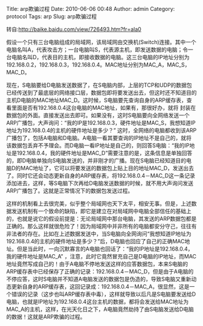Title: arp欺骗过程
Date: 2010-06-06 00:48
Author: admin
Category: protocol
Tags: arp
Slug: arp欺骗过程

转自:http://baike.baidu.com/view/726493.htm?fr=ala0

假设一个只有三台电脑组成的局域网，该局域网由交换机(Switch)连接。其中一个电脑名叫A，代表攻击方；一台电脑叫S，代表源主机，即发送数据的电脑；令一台电脑名叫D，代表目的主机，即接收数据的电脑。这三台电脑的IP地址分别为192.168.0.2，192.168.0.3，192.168.0.4。MAC地址分别为MAC\_A，MAC\_S，MAC\_D。  

现在，S电脑要给D电脑发送数据了，在S电脑内部，上层的TCP和UDP的数据包已经传送到了最底层的网络接口层，数据包即将要发送出去，但这时还不知道目的主机D电脑的MAC地址MAC\_D。这时候，S电脑要先查询自身的ARP缓存表，查看里面是否有192.168.0.4这台电脑的MAC地址，如果有，那很好办，就将
封装在数据包的外面。直接发送出去即可。如果没有，这时S电脑要向全网络发送一个ARP广播包，大声询问：“我的IP是192.168.0.3，硬件地址是MAC\_S，我想知道IP地址为192.168.0.4的主机的硬件地址是多少？”
这时，全网络的电脑都收到该ARP广播包了，包括A电脑和D电脑。A电脑一看其要查询的IP地址不是自己的，就将该数据包丢弃不予理会。而D电脑一看IP地址是自己的，则回答S电脑：“我的IP地址是192.168.0.4，我的硬件地址是MAC\_D”需要注意的是，这条信息是单独回答的，即D电脑单独向S电脑发送的，并非刚才的广播。现在S电脑已经知道目的电脑D的MAC地址了，它可以将要发送的数据包上贴上目的地址MAC\_D，发送出去了。同时它还会动态更新自身的ARP缓存表，将192.168.0.4－MAC\_D这一条记录添加进去，这样，等S电脑下次再给D电脑发送数据的时候，就不用大声询问发送ARP广播包了。这就是正常情况下的数据包发送过程。

这样的机制看上去很完美，似乎整个局域网也天下太平，相安无事。但是，上述数据发送机制有一个致命的缺陷，即它是建立在对局域网中电脑全部信任的基础上的，也就是说它的假设前提是：无论局域网中那台电脑，其发送的ARP数据包都是正确的。那么这样就很危险了！因为局域网中并非所有的电脑都安分守己，往往有非法者的存在。比如在上述数据发送中，当S电脑向全网询问“我想知道IP地址为192.168.0.4的主机的硬件地址是多少？”后，D电脑也回应了自己的正确MAC地址。但是当此时，一向沉默寡言的A电脑也回话了：“我的IP地址是192.168.0.4，我的硬件地址是MAC\_A”
，注意，此时它竟然冒充自己是D电脑的IP地址，而MAC地址竟然写成自己的！由于A电脑不停地发送这样的应答数据包，本来S电脑的ARP缓存表中已经保存了正确的记录：192.168.0.4－MAC\_D，但是由于A电脑的不停应答，这时S电脑并不知道A电脑发送的数据包是伪造的，导致S电脑又重新动态更新自身的ARP缓存表，这回记录成：192.168.0.4－MAC\_A，很显然，这是一个错误的记录（这步也叫ARP缓存表中毒），这样就导致以后凡是S电脑要发送给D电脑，也就是IP地址为192.168.0.4这台主机的数据，都将会发送给MAC地址为MAC\_A的主机，这样，在光天化日之下，A电脑竟然劫持了由S电脑发送给D电脑的数据！这就是ARP欺骗的过程。
